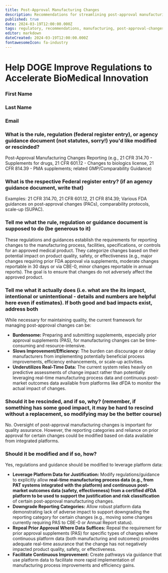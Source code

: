 ```yaml
---
title: Post-Approval Manufacturing Changes
description: Recommendations for streamlining post-approval manufacturing change processes in dFDA context
published: true
date: 2024-03-19T12:00:00.000Z
tags: regulatory, recommendations, manufacturing, post-approval-changes, quality
editor: markdown
dateCreated: 2024-03-19T12:00:00.000Z
fontawesomeIcon: fa-industry
---
```


# Help DOGE Improve Regulations to Accelerate BioMedical Innovation

### First Name

### Last Name

### Email

### What is the rule, regulation (federal register entry), or agency guidance document (not statutes, sorry!) you'd like modified or rescinded?

Post-Approval Manufacturing Changes Reporting (e.g., 21 CFR 314.70 - Supplements for drugs, 21 CFR 601.12 - Changes to biologics license, 21 CFR 814.39 - PMA supplements; related GMP/Comparability Guidance)

### What is the respective Federal register entry? (if an agency guidance document, write that)

Examples: 21 CFR 314.70, 21 CFR 601.12, 21 CFR 814.39; Various FDA guidances on post-approval changes (PACs), comparability protocols, scale-up (SUPAC).

### Tell me what the rule, regulation or guidance document is supposed to do (be generous to it)

These regulations and guidances establish the requirements for reporting changes to the manufacturing process, facilities, specifications, or controls for an approved medical product. They categorize changes based on their potential impact on product quality, safety, or effectiveness (e.g., major changes requiring prior FDA approval via supplements, moderate changes reportable in 30 days or via CBE-0, minor changes reportable in annual reports). The goal is to ensure that changes do not adversely affect the approved product.

### Tell me what it actually does (i.e. what are the its impact, intentional or unintentional - details and numbers are helpful here even if estimates). If both good and bad impacts exist, address both

While necessary for maintaining quality, the current framework for managing post-approval changes can be:

* **Burdensome:** Preparing and submitting supplements, especially prior approval supplements (PAS), for manufacturing changes can be time-consuming and resource-intensive.
* **Slows Improvement/Efficiency:** The burden can discourage or delay manufacturers from implementing potentially beneficial process improvements, efficiency enhancements, or scale-up activities.
* **Underutilizes Real-Time Data:** The current system relies heavily on predictive assessments of change impact rather than potentially leveraging real-time manufacturing process data and continuous post-market outcomes data available from platforms like dFDA to monitor the actual impact of changes.

### Should it be rescinded, and if so, why? (remember, if something has some good impact, it may be hard to rescind without a replacement, so modifying may be the better course)

No. Oversight of post-approval manufacturing changes is important for quality assurance. However, the reporting categories and reliance on prior approval for certain changes could be modified based on data available from integrated platforms.

### Should it be modified and if so, how?

Yes, regulations and guidance should be modified to leverage platform data:

* **Leverage Platform Data for Justification:** Modify regulations/guidance to explicitly allow **real-time manufacturing process data (e.g., from PAT systems integrated with the platform) and continuous post-market outcomes data (safety, effectiveness) from a certified dFDA platform to be used to support the justification and risk classification** of certain post-approval manufacturing changes.
* **Downgrade Reporting Categories:** Allow robust platform data demonstrating lack of adverse impact to support downgrading the reporting category for certain changes (e.g., moving some changes currently requiring PAS to CBE-0 or Annual Report status).
* **Repeal Prior Approval Where Data Suffices:** Repeal the requirement for prior approval supplements (PAS) for specific types of changes where continuous platform data (both manufacturing and outcomes) provides adequate real-time assurance that the change has not negatively impacted product quality, safety, or effectiveness.
* **Facilitate Continuous Improvement:** Create pathways via guidance that use platform data to facilitate more rapid implementation of manufacturing process improvements and efficiency gains.
